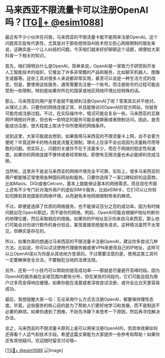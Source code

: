 # 马来西亚不限流量卡可以注册OpenAI吗？[[TG💪+ @esim1088](https://t.me/s/esim1088)]

最近有不少小伙伴在问我，马来西亚的不限流量卡能不能用来注册OpenAI。这个问题其实挺有代表性，尤其是对于那些想体验AI技术但又担心网络限制的朋友来说，这确实是一个让人纠结的问题。今天咱们就来好好聊聊这个话题，顺便给大家科普一下相关的知识。

首先，咱们得明白什么是OpenAI。简单来说，OpenAI是一家致力于研究和开发人工智能技术的组织，它推出了许多非常酷的产品和服务，比如聊天机器人、图像生成器等。这些工具对很多人来说都非常实用，甚至可以说是一种生活方式的改变。但是，要使用这些服务，通常需要先注册一个账号。而注册账号的过程可能会受到一些限制，特别是如果你所在的国家或地区网络环境比较特殊的话。

那么，马来西亚的用户是不是就不能顺利注册OpenAI了呢？答案其实并不绝对。从理论上讲，只要你的网络连接正常，并且能够访问OpenAI的官方网站，你就有可能完成注册过程。不过，在实际操作中，情况可能会复杂一些。马来西亚的互联网环境相对开放，但也有一些特定的服务可能会被屏蔽或者限制访问。因此，是否能成功注册，很大程度上取决于你所使用的网络条件。

说到这里，大家可能就会想到，如果我用马来西亚的不限流量卡上网，会不会更方便呢？毕竟这种卡的特点就是流量无限制，理论上应该不会出现因为流量耗尽而导致的问题。但实际上，问题的关键并不在于流量多少，而在于网络的稳定性和速度。如果你的网络连接不够快或者经常断线，即使有无限流量也未必能顺利完成注册。

当然啦，这里并不是说马来西亚的网络环境完全不可靠。实际上，很多马来西亚的用户都能够正常使用各种国际网站和服务。只要你选择了一家口碑较好的运营商，比如Maxis、DiGi或者Celcom，基本上就能保证基本的网络需求。而且现在市面上还有不少专门针对海外用户的虚拟SIM卡服务，比如eSIM卡，它们可以让你轻松切换到其他国家的网络环境，从而避免本地网络限制带来的麻烦。

不过，即便是选择了优质的网络服务，也不能保证百分之百的成功率。因为有时候问题出在OpenAI那边，而不是你的网络。例如，OpenAI可能会根据IP地址判断你的地理位置，然后采取相应的措施。如果你的IP地址显示你来自马来西亚，那么他们可能会对你进行额外的身份验证，甚至直接拒绝服务请求。这种情况虽然不太常见，但确实是存在的。

所以，如果你真的想通过马来西亚的不限流量卡注册OpenAI，建议你多尝试几种方法。比如说，你可以试试使用代理服务器或者VPN来更改自己的IP地址，这样可以让OpenAI误以为你是从其他地方登录的。不过需要注意的是，使用这类工具时一定要确保安全合法，不要触犯当地的法律法规。

另外，还有一个小技巧可以帮助你提高成功率——那就是尽量避开高峰时段。因为OpenAI的服务器在全球范围内都有分布，但在某些时间段内，它们可能会因为用户过多而变得响应缓慢。如果你能在凌晨或者深夜尝试注册，或许会比白天更容易成功。

最后，我想提醒大家一句：无论采用什么方式去注册OpenAI，都要保持理性态度。毕竟，这些服务的核心目的是为了帮助人们更好地学习和发展，而不是制造不必要的麻烦。如果你遇到了困难，不妨先冷静下来思考一下原因，然后再寻找解决办法。

总之，马来西亚的不限流量卡原则上是可以用来注册OpenAI的，但具体效果如何还得看个人运气和技术手段。希望这篇文章能为大家提供一些参考和帮助！如果你还有其他疑问，欢迎随时留言讨论哦~

[[TG💪+ @esim1088](https://t.me/s/esim1088) ![Image](https://i.postimg.cc/4NQfJmqS/Snipaste-2025-05-13-00-14-12.png)]
